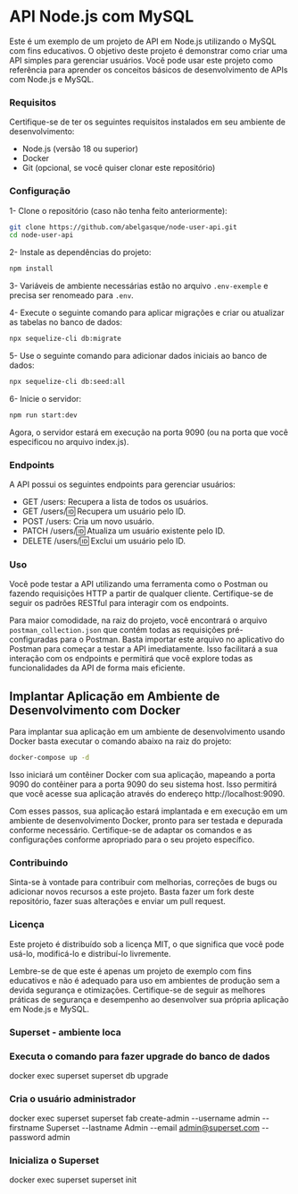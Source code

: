 # API Node.js com MySQL

Este é um exemplo de um projeto de API em Node.js utilizando o MySQL com fins educativos. O objetivo deste projeto é demonstrar como criar uma API simples para gerenciar usuários. Você pode usar este projeto como referência para aprender os conceitos básicos de desenvolvimento de APIs com Node.js e MySQL.

### Requisitos
Certifique-se de ter os seguintes requisitos instalados em seu ambiente de desenvolvimento:

- Node.js (versão 18 ou superior)
- Docker
- Git (opcional, se você quiser clonar este repositório)

### Configuração
1- Clone o repositório (caso não tenha feito anteriormente):
``` bash
git clone https://github.com/abelgasque/node-user-api.git
cd node-user-api
```

2- Instale as dependências do projeto:
``` bash
npm install
```

3- Variáveis de ambiente necessárias estão no arquivo `.env-exemple` e precisa ser renomeado para `.env`.

4- Execute o seguinte comando para aplicar migrações e criar ou atualizar as tabelas no banco de dados:
``` bash
npx sequelize-cli db:migrate
```

5- Use o seguinte comando para adicionar dados iniciais ao banco de dados:
``` bash
npx sequelize-cli db:seed:all
```

6- Inicie o servidor:
``` bash
npm run start:dev
```

Agora, o servidor estará em execução na porta 9090 (ou na porta que você especificou no arquivo index.js).

### Endpoints
A API possui os seguintes endpoints para gerenciar usuários:

- GET /users: Recupera a lista de todos os usuários.
- GET /users/:id: Recupera um usuário pelo ID.
- POST /users: Cria um novo usuário.
- PATCH /users/:id: Atualiza um usuário existente pelo ID.
- DELETE /users/:id: Exclui um usuário pelo ID.

### Uso
Você pode testar a API utilizando uma ferramenta como o Postman ou fazendo requisições HTTP a partir de qualquer cliente. Certifique-se de seguir os padrões RESTful para interagir com os endpoints.

Para maior comodidade, na raiz do projeto, você encontrará o arquivo `postman_collection.json` que contém todas as requisições pré-configuradas para o Postman. Basta importar este arquivo no aplicativo do Postman para começar a testar a API imediatamente. Isso facilitará a sua interação com os endpoints e permitirá que você explore todas as funcionalidades da API de forma mais eficiente.

## Implantar Aplicação em Ambiente de Desenvolvimento com Docker

Para implantar sua aplicação em um ambiente de desenvolvimento usando Docker basta executar o comando abaixo na raiz do projeto:

``` bash
docker-compose up -d
```

Isso iniciará um contêiner Docker com sua aplicação, mapeando a porta 9090 do contêiner para a porta 9090 do seu sistema host. Isso permitirá que você acesse sua aplicação através do endereço http://localhost:9090.

Com esses passos, sua aplicação estará implantada e em execução em um ambiente de desenvolvimento Docker, pronto para ser testada e depurada conforme necessário. Certifique-se de adaptar os comandos e as configurações conforme apropriado para o seu projeto específico.

### Contribuindo
Sinta-se à vontade para contribuir com melhorias, correções de bugs ou adicionar novos recursos a este projeto. Basta fazer um fork deste repositório, fazer suas alterações e enviar um pull request.

### Licença
Este projeto é distribuído sob a licença MIT, o que significa que você pode usá-lo, modificá-lo e distribuí-lo livremente.

Lembre-se de que este é apenas um projeto de exemplo com fins educativos e não é adequado para uso em ambientes de produção sem a devida segurança e otimizações. Certifique-se de seguir as melhores práticas de segurança e desempenho ao desenvolver sua própria aplicação em Node.js e MySQL.

### Superset - ambiente loca
### Executa o comando para fazer upgrade do banco de dados
docker exec superset superset db upgrade

### Cria o usuário administrador
docker exec superset superset fab create-admin --username admin --firstname Superset --lastname Admin --email admin@superset.com --password admin

### Inicializa o Superset
docker exec superset superset init
